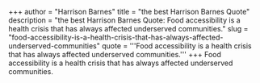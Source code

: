 +++
author = "Harrison Barnes"
title = "the best Harrison Barnes Quote"
description = "the best Harrison Barnes Quote: Food accessibility is a health crisis that has always affected underserved communities."
slug = "food-accessibility-is-a-health-crisis-that-has-always-affected-underserved-communities"
quote = '''Food accessibility is a health crisis that has always affected underserved communities.'''
+++
Food accessibility is a health crisis that has always affected underserved communities.
